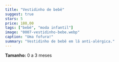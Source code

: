 ```yaml
---
title: "Vestidinho de bebê"
suggest: true
stars: 5
price: 180,00
tags: ["bebê", "moda infantil"]
image: "0007-vestidinho-bebe.webp"
caption: "Uma fofura!"
summary: "Vestidinho de bebê em lã anti-alérgica."
---
```


**Tamanho:** 0 a 3 meses  

